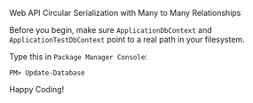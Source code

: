 Web API Circular Serialization with Many to Many Relationships

Before you begin, make sure `ApplicationDbContext` and `ApplicationTestDbContext` point to a real path in your filesystem.

Type this in `Package Manager Console`:

    PM> Update-Database

Happy Coding!

